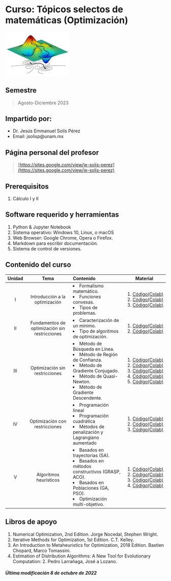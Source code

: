 # Curso: Tópicos selectos de matemáticas (Optimización)

<img src="figures/optimal.png" alt="isolated" width="200"/>

## Semestre
> Agosto-Diciembre 2023

## Impartido por:
<ul>
  <li> Dr. Jesús Emmanuel Solís Pérez </li>
  <li> Email: jsolisp@unam.mx </li>
</ul>

## Página personal del profesor
> [https://sites.google.com/view/je-solis-perez](https://sites.google.com/view/je-solis-perez)

## Prerequisitos
<ol>
 <li>Cálculo I y II </li>
</ol>

## Software requerido y herramientas
<ol>
 <li>Python & Jupyter Notebook </li>
 <li>Sistema operativo: Windows 10, Linux, o macOS</li>
 <li>Web Browser: Google Chrome, Opera o Firefox.</li>
 <li>Markdown para escribir documentación.</li>
 <li>Sistema de control de versiones.</li>
</ol>

## Contenido del curso

| **Unidad** | **Tema** | **Contenido** | **Material** |
|:---:|:---:|:---|:---:|
| I | Introducción a la optimización | <li>Formalismo matemático.</li> <li>Funciones convexas.</li> <li>Tipos de problemas.</li> | <ol><li>[Código(Colab)](codes/.ipynb)</li> <li>[Código(Colab)](codes/.ipynb)</li> <li>[Código(Colab)](codes/.ipynb)</li> </ol> |
| II | Fundamentos de optimización sin restricciones | <li>Caracterización de un mínimo.</li> <li>Tipo de algoritmos de optimización.</li> | <ol><li>[Código(Colab)](codes/.ipynb)</li> <li>[Código(Colab)](codes/.ipynb)</li> </ol> |
| III | Optimización sin restricciones | <li>Método de Búsqueda en Línea.</li> <li>Método de Región de Confianza.</li> <li>Método de Gradiente Conjugado.</li> <li>Método de Quasi-Newton.</li> <li>Método de Gradiente Descendente.</li> | <ol><li>[Código(Colab)](codes/JESP_06_Busqueda_lineal.ipynb)</li> <li>[Código(Colab)](codes/JESP_07_Region_confianza.ipynb)</li> <li>[Código(Colab)](codes/JESP_08_Gradiente_conjugado.ipynb)</li> <li>[Código(Colab)](codes/JESP_09_Quasi_Newton.ipynb)</li> <li>[Código(Colab)](codes/JESP_10_Gradiente_descendente.ipynb)</li> </ol> |
| IV | Optimización con restricciones | <li>Programación lineal</li> <li>Programación cuadrática </li> <li>Métodos de penalización y Lagrangiano aumentado </li> | <ol><li>[Código(Colab)](codes/.ipynb)</li> <li>[Código(Colab)](codes/.ipynb)</li> <li>[Código(Colab)](codes/.ipynb)</li> </ol> |
| V | Algoritmos heurísticos | <li>Basados en trayectorias (SA).</li> <li>Basados en métodos constructivos (GRASP, ACO).</li> <li>Basados en Poblaciones (GA, PSO).</li> <li>Optimización multi-objetivo.</li> | <ol><li>[Código(Colab)](codes/.ipynb)</li><li>[Código(Colab)](codes/.ipynb)</li><li>[Código(Colab)](codes/.ipynb)</li><li>[Código(Colab)](codes/.ipynb)</li> </ol> |

## Libros de apoyo
<ol>
 <li> Numerical Optimization, 2nd Edition. Jorge Nocedal, Stephen Wright. </li>
 <li> Iterative Methods for Optimization, 1st Edition. C.T. Kelley. </li>
 <li> An Introduction to Metaheuristics for Optimization, 2018 Edition. Bastien Chopard, Marco Tomassini. </li>
 <li> Estimation of Distribution Algorithms: A New Tool for Evolutionary Computation: 2. Pedro Larrañaga, José a Lozano. </li>
</ol>

##### Última modificación 8 de octubre de 2022
